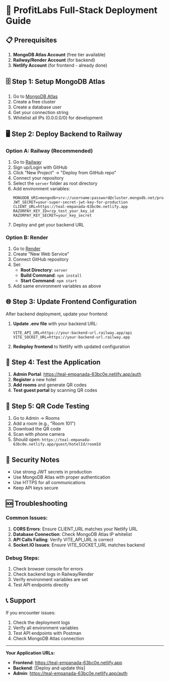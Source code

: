 # 🚀 ProfitLabs Full-Stack Deployment Guide

## 📋 Prerequisites
1. **MongoDB Atlas Account** (free tier available)
2. **Railway/Render Account** (for backend)
3. **Netlify Account** (for frontend - already done)

## 🗄️ Step 1: Setup MongoDB Atlas
1. Go to [MongoDB Atlas](https://www.mongodb.com/atlas)
2. Create a free cluster
3. Create a database user
4. Get your connection string
5. Whitelist all IPs (0.0.0.0/0) for development

## 🖥️ Step 2: Deploy Backend to Railway

### Option A: Railway (Recommended)
1. Go to [Railway](https://railway.app)
2. Sign up/Login with GitHub
3. Click "New Project" → "Deploy from GitHub repo"
4. Connect your repository
5. Select the `server` folder as root directory
6. Add environment variables:
   ```
   MONGODB_URI=mongodb+srv://username:password@cluster.mongodb.net/profitlabs
   JWT_SECRET=your-super-secret-jwt-key-for-production
   CLIENT_URL=https://teal-empanada-63bc0e.netlify.app
   RAZORPAY_KEY_ID=rzp_test_your_key_id
   RAZORPAY_KEY_SECRET=your_key_secret
   ```
7. Deploy and get your backend URL

### Option B: Render
1. Go to [Render](https://render.com)
2. Create "New Web Service"
3. Connect GitHub repository
4. Set:
   - **Root Directory**: `server`
   - **Build Command**: `npm install`
   - **Start Command**: `npm start`
5. Add same environment variables as above

## 🌐 Step 3: Update Frontend Configuration

After backend deployment, update your frontend:

1. **Update .env file** with your backend URL:
   ```
   VITE_API_URL=https://your-backend-url.railway.app/api
   VITE_SOCKET_URL=https://your-backend-url.railway.app
   ```

2. **Redeploy frontend** to Netlify with updated configuration

## 🔧 Step 4: Test the Application

1. **Admin Portal**: https://teal-empanada-63bc0e.netlify.app/auth
2. **Register** a new hotel
3. **Add rooms** and generate QR codes
4. **Test guest portal** by scanning QR codes

## 📱 Step 5: QR Code Testing

1. Go to Admin → Rooms
2. Add a room (e.g., "Room 101")
3. Download the QR code
4. Scan with phone camera
5. Should open: `https://teal-empanada-63bc0e.netlify.app/guest/hotelId/roomId`

## 🔐 Security Notes

- Use strong JWT secrets in production
- Use MongoDB Atlas with proper authentication
- Use HTTPS for all communications
- Keep API keys secure

## 🆘 Troubleshooting

### Common Issues:
1. **CORS Errors**: Ensure CLIENT_URL matches your Netlify URL
2. **Database Connection**: Check MongoDB Atlas IP whitelist
3. **API Calls Failing**: Verify VITE_API_URL is correct
4. **Socket.IO Issues**: Ensure VITE_SOCKET_URL matches backend

### Debug Steps:
1. Check browser console for errors
2. Check backend logs in Railway/Render
3. Verify environment variables are set
4. Test API endpoints directly

## 📞 Support

If you encounter issues:
1. Check the deployment logs
2. Verify all environment variables
3. Test API endpoints with Postman
4. Check MongoDB Atlas connection

---

**Your Application URLs:**
- **Frontend**: https://teal-empanada-63bc0e.netlify.app
- **Backend**: [Deploy and update this]
- **Admin**: https://teal-empanada-63bc0e.netlify.app/auth